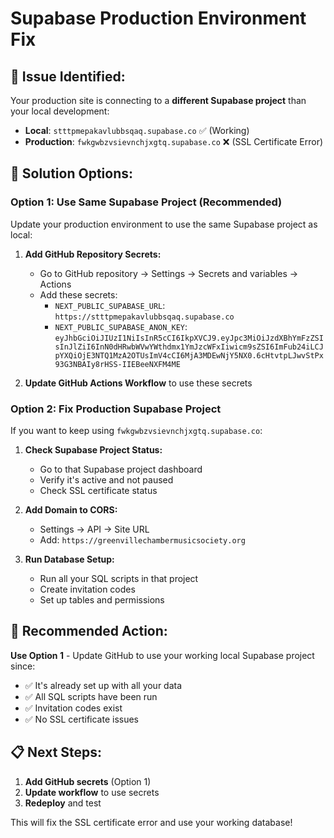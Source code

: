 # Supabase Production Environment Fix

## 🚨 **Issue Identified:**

Your production site is connecting to a **different Supabase project** than your local development:

- **Local**: `stttpmepakavlubbsqaq.supabase.co` ✅ (Working)
- **Production**: `fwkgwbzvsievnchjxgtq.supabase.co` ❌ (SSL Certificate Error)

## 🔧 **Solution Options:**

### **Option 1: Use Same Supabase Project (Recommended)**

Update your production environment to use the same Supabase project as local:

1. **Add GitHub Repository Secrets:**
   - Go to GitHub repository → Settings → Secrets and variables → Actions
   - Add these secrets:
     - `NEXT_PUBLIC_SUPABASE_URL`: `https://stttpmepakavlubbsqaq.supabase.co`
     - `NEXT_PUBLIC_SUPABASE_ANON_KEY`: `eyJhbGciOiJIUzI1NiIsInR5cCI6IkpXVCJ9.eyJpc3MiOiJzdXBhYmFzZSIsInJlZiI6InN0dHRwbWVwYWthdmx1YmJzcWFxIiwicm9sZSI6ImFub24iLCJpYXQiOjE3NTQ1MzA2OTUsImV4cCI6MjA3MDEwNjY5NX0.6cHtvtpLJwvStPx93G3NBAIy8rHSS-IIEBeeNXFM4ME`

2. **Update GitHub Actions Workflow** to use these secrets

### **Option 2: Fix Production Supabase Project**

If you want to keep using `fwkgwbzvsievnchjxgtq.supabase.co`:

1. **Check Supabase Project Status:**
   - Go to that Supabase project dashboard
   - Verify it's active and not paused
   - Check SSL certificate status

2. **Add Domain to CORS:**
   - Settings → API → Site URL
   - Add: `https://greenvillechambermusicsociety.org`

3. **Run Database Setup:**
   - Run all your SQL scripts in that project
   - Create invitation codes
   - Set up tables and permissions

## 🎯 **Recommended Action:**

**Use Option 1** - Update GitHub to use your working local Supabase project since:
- ✅ It's already set up with all your data
- ✅ All SQL scripts have been run
- ✅ Invitation codes exist
- ✅ No SSL certificate issues

## 📋 **Next Steps:**
1. **Add GitHub secrets** (Option 1)
2. **Update workflow** to use secrets
3. **Redeploy** and test

This will fix the SSL certificate error and use your working database!
